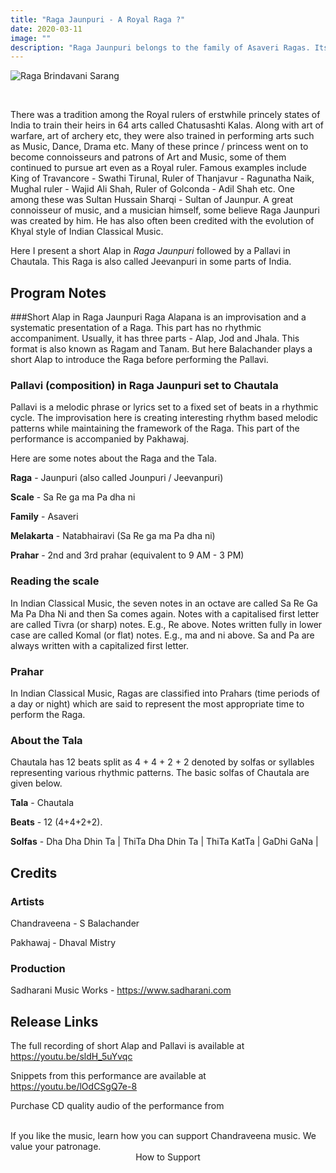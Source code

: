 ```yaml
---
title: "Raga Jaunpuri - A Royal Raga ?"
date: 2020-03-11
image: ""
description: "Raga Jaunpuri belongs to the family of Asaveri Ragas. Its traditionally performed mid morning of the day, and is a popular Raga throughout India."
---
```


![Raga Brindavani Sarang](ytthumb-brindavani-sarang.png)

<br>

There was a tradition among the Royal rulers of erstwhile princely states of India to train their heirs in 64 arts called Chatusashti Kalas. Along with art of warfare, art of archery  etc, they were also trained in performing arts such as Music, Dance, Drama etc. Many of these prince / princess went on to become connoisseurs and patrons of Art and Music, some of them continued to pursue art even as a Royal ruler. Famous examples include King of Travancore - Swathi Tirunal, Ruler of Thanjavur - Ragunatha Naik, Mughal ruler - Wajid Ali Shah, Ruler of Golconda - Adil Shah etc. One among these was Sultan Hussain Sharqi - Sultan of Jaunpur. A great connoisseur of music, and a musician himself, some believe Raga Jaunpuri was created by him. He has also often been credited with the evolution of Khyal style of Indian Classical Music.

Here I present a short Alap in *Raga Jaunpuri* followed by a Pallavi in Chautala. This Raga is also called Jeevanpuri in some parts of India.

## Program Notes

###Short Alap in Raga Jaunpuri
Raga Alapana is an improvisation and a systematic presentation of a Raga. This part has no rhythmic accompaniment. Usually, it has three parts - Alap, Jod and Jhala. This format is also known as Ragam and Tanam. But here Balachander plays a short Alap to introduce the Raga before performing the Pallavi.

### Pallavi (composition) in Raga Jaunpuri set to Chautala
Pallavi is a melodic phrase or lyrics set to a fixed set of beats in a rhythmic cycle. The improvisation here is creating interesting rhythm based melodic patterns while maintaining the framework of the Raga. This part of the performance is accompanied by Pakhawaj.

Here are some notes about the Raga and the Tala.

**Raga** - Jaunpuri (also called Jounpuri / Jeevanpuri)

**Scale** - Sa Re ga ma Pa dha ni

**Family** - Asaveri

**Melakarta** - Natabhairavi (Sa Re ga ma Pa dha ni)

**Prahar** - 2nd and 3rd prahar (equivalent to 9 AM - 3 PM)

### Reading the scale
In Indian Classical Music, the seven notes in an octave are called Sa Re Ga Ma Pa Dha Ni and then Sa comes again. Notes with a capitalised first letter are called Tivra (or sharp) notes. E.g., Re above. Notes written fully in lower case are called Komal (or flat) notes. E.g., ma and ni above. Sa and Pa are always written with a capitalized first letter.

### Prahar
In Indian Classical Music, Ragas are classified into Prahars (time periods of a day or night) which are said to represent the most appropriate time to perform the Raga.

### About the Tala
Chautala has 12 beats split as 4 + 4 + 2 + 2 denoted by solfas or syllables representing various rhythmic patterns. The basic solfas of Chautala are given below.

**Tala** - Chautala

**Beats** - 12 (4+4+2+2).

**Solfas** - Dha Dha Dhin Ta | ThiTa Dha Dhin Ta | ThiTa KatTa | GaDhi GaNa |


## Credits
### Artists
Chandraveena - S Balachander

Pakhawaj - Dhaval Mistry

### Production
Sadharani Music Works - https://www.sadharani.com

## Release Links

The full recording of short Alap and Pallavi is available at https://youtu.be/sldH_5uYvqc

Snippets from this performance are available at https://youtu.be/lOdCSgQ7e-8

Purchase CD quality audio of the performance from 

<br>

<notice-box>
If you like the music, learn how you can support Chandraveena music. We value your patronage.
<div style="text-align:center">
<my-button to="/support/">How to Support</my-button>
</div>
</notice-box>
